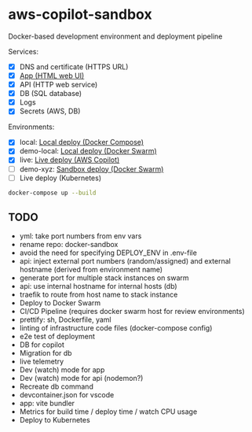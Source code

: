 # aws-copilot-sandbox

Docker-based development environment and deployment pipeline

Services:

- [x] DNS and certificate (HTTPS URL)
- [x] [App (HTML web UI)](./app/README.md)
- [x] API (HTTP web service)
- [x] DB (SQL database)
- [x] Logs
- [x] Secrets (AWS, DB)

Environments:

- [x] local: [Local deploy (Docker Compose)](./compose/README.md)
- [x] demo-local: [Local deploy (Docker Swarm)](./swarm/README.md)
- [x] live: [Live deploy (AWS Copilot)](./copilot/README.md)
- [ ] demo-xyz: [Sandbox deploy (Docker Swarm)](./swarm/README.md)
- [ ] Live deploy (Kubernetes)

```bash
docker-compose up --build
```

## TODO

- yml: take port numbers from env vars
- rename repo: docker-sandbox
- avoid the need for specifying DEPLOY_ENV in .env-file
- api: inject external port numbers (random/assigned) and external hostname (derived from environment name)
- generate port for multiple stack instances on swarm
- api: use internal hostname for internal hosts (db)
- traefik to route from host name to stack instance
- Deploy to Docker Swarm
- CI/CD Pipeline (requires docker swarm host for review environments)
- prettify: sh, Dockerfile, yaml
- linting of infrastructure code files (docker-compose config)
- e2e test of deployment
- DB for copilot
- Migration for db
- live telemetry
- Dev (watch) mode for app
- Dev (watch) mode for api (nodemon?)
- Recreate db command
- devcontainer.json for vscode
- app: vite bundler
- Metrics for build time / deploy time / watch CPU usage
- Deploy to Kubernetes
